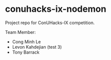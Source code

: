 # conuhacks-ix-nodemon

Project repo for ConUHacks-IX competition.

Team Member:

- Cong Minh Le
- Levon Kahdejian (test 3)
- Tony Barrack
